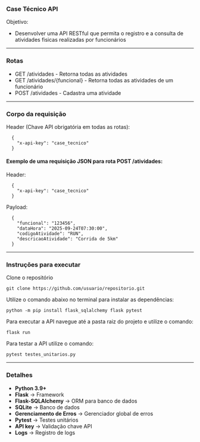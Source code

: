 
### **Case Técnico API**
Objetivo:
- Desenvolver uma API RESTful que permita o registro e a consulta de atividades fisicas realizadas por funcionários

---
### **Rotas**
- GET /atividades - Retorna todas as atividades
- GET /atividades/{funcional} - Retorna todas as atividades de um funcionário
- POST /atividades - Cadastra uma atividade
---

### **Corpo da requisição**

Header (Chave API obrigatória em todas as rotas):
```
  {
    "x-api-key": "case_tecnico"
  }
```

#### Exemplo de uma requisição JSON para rota POST /atividades:

Header:
```
  {
    "x-api-key": "case_tecnico"
  }
```

Payload:

```
  {
    "funcional": "123456",
    "dataHora": "2025-09-24T07:30:00",
    "codigoAtividade": "RUN",
    "descricaoAtividade": "Corrida de 5km"
  }
```

---

### **Instruções para executar**

Clone o repositório

```
git clone https://github.com/usuario/repositorio.git
```

Utilize o comando abaixo no terminal para instalar as dependências:

```
python -m pip install flask_sqlalchemy flask pytest
```

Para executar a API navegue até a pasta raiz do projeto e utilize o comando:
```
flask run
```

Para testar a API utilize o comando:
```
pytest testes_unitarios.py
```
---
### **Detalhes**

- **Python 3.9+**
- **Flask** → Framework
- **Flask-SQLAlchemy** → ORM para banco de dados
- **SQLite** → Banco de dados
- **Gerenciamento de Erros** → Gerenciador global de erros
- **Pytest** -> Testes unitários
- **API key** -> Validação chave API
- **Logs** -> Registro de logs
